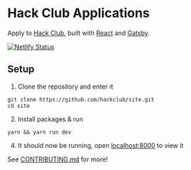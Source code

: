 # Hack Club Applications

Apply to [Hack Club](https://hackclub.com/), built with [React](https://reactjs.org/) and [Gatsby](https://www.gatsbyjs.org/).

[![Netlify Status](https://api.netlify.com/api/v1/badges/041eb582-67a5-4ecf-bdf7-fecaf6017fb6/deploy-status)](https://app.netlify.com/sites/apply-hackclub/deploys)

## Setup

1. Clone the repository and enter it

```
git clone https://github.com/hackclub/site.git
cd site
```

2. Install packages & run

```
yarn && yarn run dev
```

4. It should now be running, open [localhost:8000](http://localhost:8000) to view it

See [CONTRIBUTING.md](CONTRIBUTING.md) for more!

